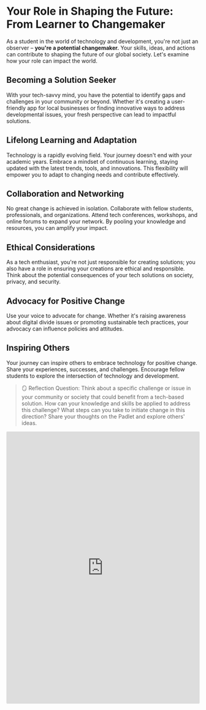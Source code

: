 # Your Role in Shaping the Future: From Learner to Changemaker

As a student in the world of technology and development, you're not just an observer – **you're a potential changemaker.** Your skills, ideas, and actions can contribute to shaping the future of our global society. Let's examine how your role can impact the world.

## Becoming a Solution Seeker

With your tech-savvy mind, you have the potential to identify gaps and challenges in your community or beyond. Whether it's creating a user-friendly app for local businesses or finding innovative ways to address developmental issues, your fresh perspective can lead to impactful solutions.

## Lifelong Learning and Adaptation

Technology is a rapidly evolving field. Your journey doesn't end with your academic years. Embrace a mindset of continuous learning, staying updated with the latest trends, tools, and innovations. This flexibility will empower you to adapt to changing needs and contribute effectively.

## Collaboration and Networking

No great change is achieved in isolation. Collaborate with fellow students, professionals, and organizations. Attend tech conferences, workshops, and online forums to expand your network. By pooling your knowledge and resources, you can amplify your impact.

## Ethical Considerations

As a tech enthusiast, you're not just responsible for creating solutions; you also have a role in ensuring your creations are ethical and responsible. Think about the potential consequences of your tech solutions on society, privacy, and security.

## Advocacy for Positive Change

Use your voice to advocate for change. Whether it's raising awareness about digital divide issues or promoting sustainable tech practices, your advocacy can influence policies and attitudes.

## Inspiring Others

Your journey can inspire others to embrace technology for positive change. Share your experiences, successes, and challenges. Encourage fellow students to explore the intersection of technology and development.


> 🪞 Reflection Question: Think about a specific challenge or issue in your community or society that could benefit from a tech-based solution. How can your knowledge and skills be applied to address this challenge? What steps can you take to initiate change in this direction? Share your thoughts on the Padlet and explore others' ideas.

<div style="border:1px solid rgba(0,0,0,0.1);border-radius:2px;box-sizing:border-box;overflow:hidden;position:relative;width:100%;background:#F4F4F4"><iframe src="https://padlet.com/embed/sd362corw4obbsbo" frameborder="0" allow="camera;microphone;geolocation" style="width:100%;height:708px;display:block;padding:0;margin:0"></iframe></div>
